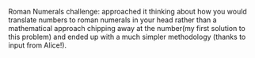 Roman Numerals challenge: approached it thinking about how you would translate numbers to roman numerals in your head rather than a mathematical approach chipping away at the number(my first solution to this problem) and ended up with a much simpler methodology (thanks to input from Alice!).
